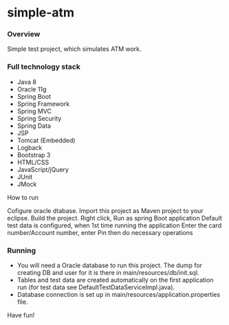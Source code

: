 # simple-atm

### Overview
Simple test project, which simulates ATM work.


### Full technology stack
* Java 8
* Oracle 11g
* Spring Boot
* Spring Framework
* Spring MVC
* Spring Security
* Spring Data
* JSP
* Tomcat (Embedded)
* Logback
* Bootstrap 3
* HTML/CSS
* JavaScript/jQuery
* JUnit
* JMock

How to run

Cofigure oracle dtabase.
Import this project as Maven project to your eclipse.
Build the project. Right click, Run as spring Boot application
Default test data is configured, when 1st time running the application
Enter the card number/Account number, enter Pin then do necessary operations



### Running
* You will need a Oracle database to run this project. The dump for creating DB and user for it is there in main/resources/db/init.sql.
* Tables and test data are created automatically on the first application run (for test data see DefaultTestDataServiceImpl.java).
* Database connection is set up in main/resources/application.properties file.

Have fun!
